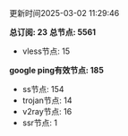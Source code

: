 更新时间2025-03-02 11:29:46

**总订阅: 23**
**总节点: 5561**
- vless节点: 15

**google ping有效节点: 185**
- ss节点: 154
- trojan节点: 14
- v2ray节点: 16
- ssr节点: 1
